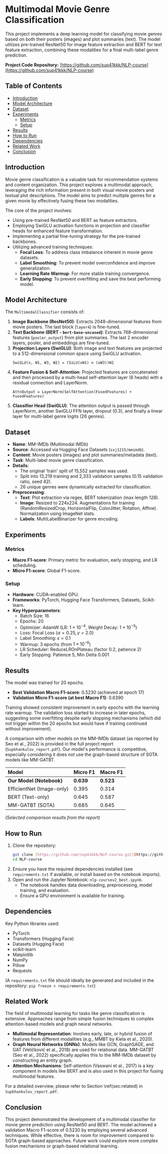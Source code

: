# Multimodal Movie Genre Classification

This project implements a deep learning model for classifying movie genres based on both their posters (images) and plot summaries (text). The model utilizes pre-trained ResNet50 for image feature extraction and BERT for text feature extraction, combining these modalities for a final multi-label genre prediction.

**Project Code Repository:** [https://github.com/sup41kkk/NLP-course](https://github.com/sup41kkk/NLP-course)

## Table of Contents
- [Introduction](#introduction)
- [Model Architecture](#model-architecture)
- [Dataset](#dataset)
- [Experiments](#experiments)
  - [Metrics](#metrics)
  - [Setup](#setup)
- [Results](#results)
- [How to Run](#how-to-run)
- [Dependencies](#dependencies)
- [Related Work](#related-work)
- [Conclusion](#conclusion)

## Introduction
Movie genre classification is a valuable task for recommendation systems and content organization. This project explores a multimodal approach, leveraging the rich information present in both visual movie posters and textual plot descriptions. The model aims to predict multiple genres for a given movie by effectively fusing these two modalities.

The core of the project involves:
-   Using pre-trained ResNet50 and BERT as feature extractors.
-   Employing SwiGLU activation functions in projection and classifier heads for enhanced feature transformation.
-   Implementing a partial fine-tuning strategy for the pre-trained backbones.
-   Utilizing advanced training techniques:
    -   **Focal Loss**: To address class imbalance inherent in movie genre datasets.
    -   **Label Smoothing**: To prevent model overconfidence and improve generalization.
    -   **Learning Rate Warmup**: For more stable training convergence.
    -   **Early Stopping**: To prevent overfitting and save the best performing model.

## Model Architecture
The `MultimodalClassifier` consists of:
1.  **Image Backbone (ResNet50)**: Extracts 2048-dimensional features from movie posters. The last block (`layer4`) is fine-tuned.
2.  **Text Backbone (BERT - `bert-base-uncased`)**: Extracts 768-dimensional features (`pooler_output`) from plot summaries. The last 2 encoder layers, pooler, and embeddings are fine-tuned.
3.  **Projection Layers (SwiGLU)**: Both image and text features are projected to a 512-dimensional common space using SwiGLU activation.
    ```
    SwiGLU(x, W1, W3, W2) = (SiLU(xW1) ⊙ (xW3))W2
    ```
4.  **Feature Fusion & Self-Attention**: Projected features are concatenated and then processed by a multi-head self-attention layer (8 heads) with a residual connection and LayerNorm.
    ```
    AttnOutput = LayerNorm(SelfAttention(FusedFeatures) + FusedFeatures)
    ```
5.  **Classifier Head (SwiGLU)**: The attention output is passed through LayerNorm, another SwiGLU FFN layer, dropout (0.3), and finally a linear layer for multi-label genre logits (26 genres).

## Dataset
-   **Name**: MM-IMDb (Multimodal IMDb)
-   **Source**: Accessed via Hugging Face Datasets (`sxj1215/mmimdb`).
-   **Content**: Movie posters (images) and plot summaries/metadata (text).
-   **Task**: Multi-label movie genre classification.
-   **Details**:
    -   The original 'train' split of 15,552 samples was used.
    -   Split into 13,219 training and 2,333 validation samples (0.15 validation ratio, seed 42).
    -   26 unique genres were dynamically extracted for classification.
-   **Preprocessing**:
    -   **Text**: Plot extraction via regex, BERT tokenization (max length 128).
    -   **Image**: Resized to 224x224. Augmentations for training (RandomResizedCrop, HorizontalFlip, ColorJitter, Rotation, Affine). Normalization using ImageNet stats.
    -   **Labels**: MultiLabelBinarizer for genre encoding.

## Experiments

### Metrics
-   **Macro F1-score**: Primary metric for evaluation, early stopping, and LR scheduling.
-   **Micro F1-score**: Global F1-score.

### Setup
-   **Hardware**: CUDA-enabled GPU.
-   **Frameworks**: PyTorch, Hugging Face Transformers, Datasets, Scikit-learn.
-   **Key Hyperparameters**:
    -   Batch Size: 16
    -   Epochs: 20
    -   Optimizer: AdamW (LR: $1 \times 10^{-4}$, Weight Decay: $1 \times 10^{-5}$)
    -   Loss: Focal Loss ($\alpha = 0.25, \gamma = 2.0$)
    -   Label Smoothing: $\epsilon = 0.1$
    -   Warmup: 3 epochs (from $1 \times 10^{-6}$)
    -   LR Scheduler: ReduceLROnPlateau (factor 0.2, patience 2)
    -   Early Stopping: Patience 5, Min Delta 0.001

## Results
The model was trained for 20 epochs.
-   **Best Validation Macro F1-score**: 0.5230 (achieved at epoch 17)
-   **Validation Micro F1-score (at best Macro F1)**: 0.6390

Training showed consistent improvement in early epochs with the learning rate warmup. The validation loss started to increase in later epochs, suggesting some overfitting despite early stopping mechanisms (which did not trigger within the 20 epochs but would have if training continued without improvement).

A comparison with other models on the MM-IMDb dataset (as reported by Seo et al., 2022) is provided in the full project report (`Supkhankulov_report.pdf`). Our model's performance is competitive, especially considering it does not use the graph-based structure of SOTA models like MM-GATBT.

| Model                     | Micro F1 | Macro F1 |
| :------------------------ | :------- | :------- |
| **Our Model (Notebook)** | **0.639**| **0.523**|
| EfficientNet (Image-only) | 0.395    | 0.314    |
| BERT (Text-only)          | 0.645    | 0.587    |
| MM-GATBT (SOTA)           | 0.685    | 0.645    |
*(Selected comparison results from the report)*

## How to Run
1.  Clone the repository:
    ```bash
    git clone [https://github.com/sup41kkk/NLP-course.git](https://github.com/sup41kkk/NLP-course.git)
    cd NLP-course
    ```
2.  Ensure you have the required dependencies installed (see `requirements.txt` if available, or install based on the notebook imports).
3.  Open and run the Jupyter Notebook: `nlp-coursev2_best.ipynb`.
    - The notebook handles data downloading, preprocessing, model training, and evaluation.
    - Ensure a GPU environment is available for training.

## Dependencies
Key Python libraries used:
-   PyTorch
-   Transformers (Hugging Face)
-   Datasets (Hugging Face)
-   scikit-learn
-   Matplotlib
-   NumPy
-   Pillow
-   Requests

(A `requirements.txt` file should ideally be generated and included in the repository: `pip freeze > requirements.txt`)

## Related Work
The field of multimodal learning for tasks like genre classification is extensive. Approaches range from simple fusion techniques to complex attention-based models and graph neural networks.
-   **Multimodal Representation**: Involves early, late, or hybrid fusion of features from different modalities (e.g., MMBT by Kiela et al., 2020).
-   **Graph Neural Networks (GNNs)**: Models like GCN, GraphSAGE, and GAT (Veličković et al., 2018) are used for relational data. MM-GATBT (Seo et al., 2022) specifically applies this to the MM-IMDb dataset by constructing an entity graph.
-   **Attention Mechanisms**: Self-attention (Vaswani et al., 2017) is a key component in models like BERT and is also used in this project for fusing multimodal features.

For a detailed overview, please refer to Section \ref{sec:related} in `Supkhankulov_report.pdf`.

## Conclusion
This project demonstrated the development of a multimodal classifier for movie genre prediction using ResNet50 and BERT. The model achieved a validation Macro F1-score of 0.5230 by employing several advanced techniques. While effective, there is room for improvement compared to SOTA graph-based approaches. Future work could explore more complex fusion mechanisms or graph-based relational learning.
